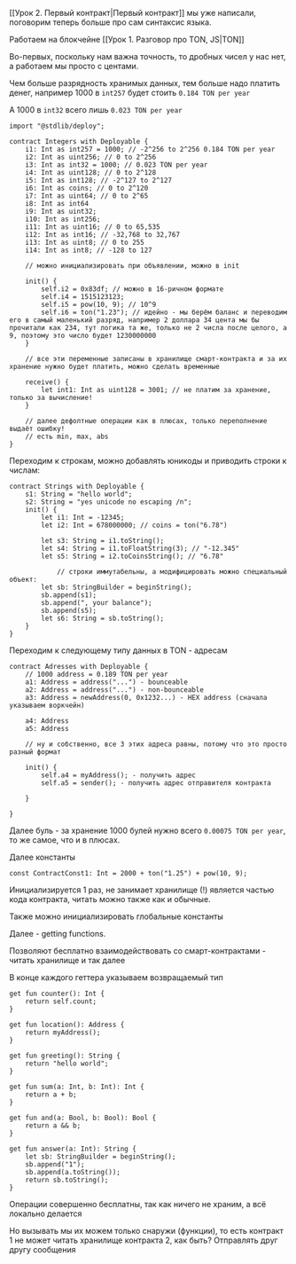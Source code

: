 [[Урок 2. Первый контракт|Первый контракт]] мы уже написали, поговорим теперь больше про сам синтаксис языка.

Работаем на блокчейне [[Урок 1. Разговор про TON, JS|TON]]

Во-первых, поскольку нам важна точность, то дробных чисел у нас нет, а работаем мы просто с центами.

Чем больше разрядность хранимых данных, тем больше надо платить денег, например 1000 в `int257` будет стоить `0.184 TON per year`

А 1000 в `int32` всего лишь `0.023 TON per year`

```Tact
import "@stdlib/deploy";

contract Integers with Deployable {
	i1: Int as int257 = 1000; // -2^256 to 2^256 0.184 TON per year
	i2: Int as uint256; // 0 to 2^256
	i3: Int as int32 = 1000; // 0.023 TON per year
	i4: Int as uint128; // 0 to 2^128
	i5: Int as int128; // -2^127 to 2^127
	i6: Int as coins; // 0 to 2^120
	i7: Int as uint64; // 0 to 2^65
	i8: Int as int64
	i9: Int as uint32;
	i10: Int as int256;
	i11: Int as uint16; // 0 to 65,535
	i12: Int as int16; // -32,768 to 32,767
	i13: Int as uint8; // 0 to 255
	i14: Int as int8; // -128 to 127

	// можно инициализировать при объявлении, можно в init

	init() {
		self.i2 = 0x83df; // можно в 16-ричном формате
		self.i4 = 1515123123;
		self.i5 = pow(10, 9); // 10^9
		self.i6 = ton("1.23"); // идейно - мы берём баланс и переводим его в самый маленький разряд, например 2 доллара 34 цента мы бы прочитали как 234, тут логика та же, только не 2 числа после целого, а 9, поэтому это число будет 1230000000
	}

	// все эти переменные записаны в хранилище смарт-контракта и за их хранение нужно будет платить, можно сделать временные

	receive() {
		let int1: Int as uint128 = 3001; // не платим за хранение, только за вычисление!
	} 

	// далее дефолтные операции как в плюсах, только переполнение выдаёт ошибку!
	// есть min, max, abs
}
```

Переходим к строкам, можно добавлять юникоды и приводить строки к числам:

```Tact
contract Strings with Deployable {
	s1: String = "hello world";
	s2: String = "yes unicode no escaping /n";
	init() {
		let i1: Int = -12345;
		let i2: Int = 678000000; // coins = ton("6.78")

		let s3: String = i1.toString();
		let s4: String = i1.toFloatString(3); // "-12.345"
		let s5: String = i2.toCoinsString(); // "6.78"

			// строки иммутабельны, а модифицировать можно специальный объект:
		let sb: StringBuilder = beginString();
		sb.append(s1);
		sb.append(", your balance");
		sb.append(s5);
		let s6: String = sb.toString();
	}
}
```

Переходим к следующему типу данных в TON - адресам

```Tact
contract Adresses with Deployable {
	// 1000 address = 0.189 TON per year
	a1: Address = address("...") - bounceable
	a2: Address = address("...") - non-bounceable
	a3: Address = newAddress(0, 0x1232...) - HEX address (сначала указываем воркчейн)

	a4: Address
	a5: Address

	// ну и собственно, все 3 этих адреса равны, потому что это просто разный формат

	init() {
		self.a4 = myAddress(); - получить адрес
		self.a5 = sender(); - получить адрес отправителя контракта
		
	}
	
}
```

Далее буль - за хранение 1000 булей нужно всего `0.00075 TON per year`, то же самое, что и в плюсах.

Далее константы

```Tact
const ContractConst1: Int = 2000 + ton("1.25") + pow(10, 9);
```

Инициализируется 1 раз, не занимает хранилище (!) является частью кода контракта, читать можно также как и обычные.

Также можно инициализировать глобальные константы

Далее - getting functions.

Позволяют бесплатно взаимодействовать со смарт-контрактами - читать хранилище и так далее

В конце каждого геттера указываем возвращаемый тип

```Tact
get fun counter(): Int {
	return self.count;
}

get fun location(): Address {
	return myAddress();
}

get fun greeting(): String {
	return "hello world";
}

get fun sum(a: Int, b: Int): Int {
	return a + b;
}

get fun and(a: Bool, b: Bool): Bool {
	return a && b;
}

get fun answer(a: Int): String {
	let sb: StringBuilder = beginString();
	sb.append("1");
	sb.append(a.toString());
	return sb.toString();
}
```

Операции совершенно бесплатны, так как ничего не храним, а всё локально делается

Но вызывать мы их можем только снаружи (функции), то есть контракт 1 не может читать хранилище контракта 2, как быть? Отправлять друг другу сообщения